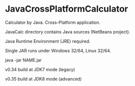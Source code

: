# JavaCrossPlatformCalculator
Calculator by Java.
Cross-Platform application.

JavaCalc directory contains Java sources (NetBeans project).

Java Runtime Environment (JRE) required.

Single JAR runs under Windows 32/64, Linux 32/64.

java -jar NAME.jar

v0.34 build at JDK7 mode (legacy)

v0.35 build at JDK8 mode (advanced)












